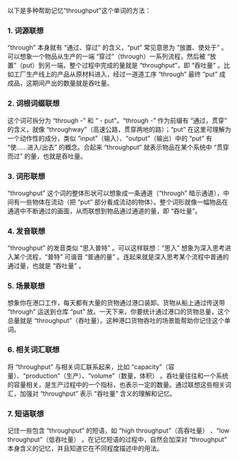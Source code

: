 以下是多种帮助记忆“throughput”这个单词的方法：

### 1. 词源联想
“through” 本身就有 “通过、穿过” 的含义，“put” 常见意思为 “放置、使处于” 。可以想象一个物品从生产的一端 “穿过”（through）一系列流程，然后被 “放置”（put）到另一端，整个过程中完成的量就是 “throughput”，即 “吞吐量” 。比如工厂生产线上的产品从原材料进入，经过一道道工序 “through” 最终 “put” 成成品，这期间产出的数量就是吞吐量。

### 2. 词根词缀联想
这个词可拆分为 “through -” 和 “ - put”。“through -” 作为前缀有 “通过，贯穿” 的含义，就像 “throughway”（高速公路，贯穿两地的路）；“put” 在这里可理解为一个动作性的成分，类似 “input”（输入）、“output”（输出）中的 “put” 有 “使……进入/出去” 的概念。合起来 “throughput” 就表示物品在某个系统中 “贯穿而过” 的量，也就是吞吐量。

### 3. 词形联想
“throughput” 这个词的整体形状可以想象成一条通道（“through” 暗示通道），中间有一些物体在流动（把 “put” 部分看成流动的物体）。整个词形就像一幅物品在通道中不断通过的画面，从而联想到物品通过通道的量，即 “吞吐量”。

### 4. 发音联想
“throughput” 的发音类似 “思入普特” 。可以这样联想：“思入” 想象为深入思考进入某个流程，“普特” 可谐音 “普通的量” 。连起来就是深入思考某个流程中普通的通过量，也就是 “吞吐量” 。

### 5. 场景联想
想象你在港口工作，每天都有大量的货物通过港口装卸。货物从船上通过传送带 “through” 运送到仓库 “put” 放。一天下来，你要统计通过港口的货物总量，这个总量就是 “throughput”（吞吐量）。这种港口货物吞吐的场景能帮助你记住这个单词。

### 6. 相关词汇联想
将 “throughput” 与相关词汇联系起来，比如 “capacity”（容量）、“production”（生产）、“volume”（数量，体积） 。吞吐量往往和一个系统的容量相关，是生产过程中的一个指标，也表示一定的数量。通过联想这些相关词汇，加强对 “throughput” 表示 “吞吐量” 含义的理解和记忆。

### 7. 短语联想
记住一些包含 “throughput” 的短语，如 “high throughput”（高吞吐量） 、“low throughput”（低吞吐量） 。在记忆短语的过程中，自然会加深对 “throughput” 本身含义的记忆，并且知道它在不同程度描述中的用法。 